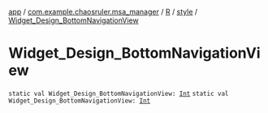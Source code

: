 [app](../../../index.md) / [com.example.chaosruler.msa_manager](../../index.md) / [R](../index.md) / [style](index.md) / [Widget_Design_BottomNavigationView](.)

# Widget_Design_BottomNavigationView

`static val Widget_Design_BottomNavigationView: `[`Int`](https://kotlinlang.org/api/latest/jvm/stdlib/kotlin/-int/index.html)
`static val Widget_Design_BottomNavigationView: `[`Int`](https://kotlinlang.org/api/latest/jvm/stdlib/kotlin/-int/index.html)